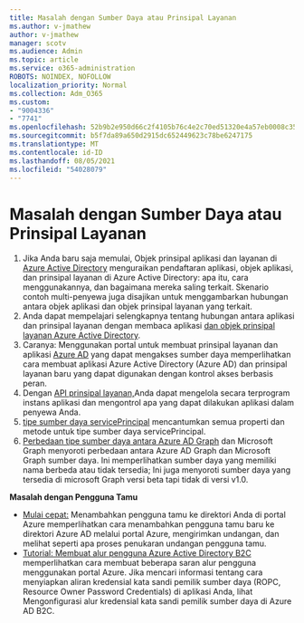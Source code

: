 ```yaml
---
title: Masalah dengan Sumber Daya atau Prinsipal Layanan
ms.author: v-jmathew
author: v-jmathew
manager: scotv
ms.audience: Admin
ms.topic: article
ms.service: o365-administration
ROBOTS: NOINDEX, NOFOLLOW
localization_priority: Normal
ms.collection: Adm_O365
ms.custom:
- "9004336"
- "7741"
ms.openlocfilehash: 52b9b2e950d66c2f4105b76c4e2c70ed51320e4a57eb0008c353a9587fcc6510
ms.sourcegitcommit: b5f7da89a650d2915dc652449623c78be6247175
ms.translationtype: MT
ms.contentlocale: id-ID
ms.lasthandoff: 08/05/2021
ms.locfileid: "54028079"
---
```

# <a name="issues-with-a-resource-or-service-principal"></a>Masalah dengan Sumber Daya atau Prinsipal Layanan

1. Jika Anda baru saja memulai, Objek prinsipal aplikasi dan layanan di [Azure Active Directory](https://docs.microsoft.com/azure/active-directory/develop/app-objects-and-service-principals) menguraikan pendaftaran aplikasi, objek aplikasi, dan prinsipal layanan di Azure Active Directory: apa itu, cara menggunakannya, dan bagaimana mereka saling terkait. Skenario contoh multi-penyewa juga disajikan untuk menggambarkan hubungan antara objek aplikasi dan objek prinsipal layanan yang terkait.
2. Anda dapat mempelajari selengkapnya tentang hubungan antara aplikasi dan prinsipal layanan dengan membaca aplikasi [dan objek prinsipal layanan Azure Active Directory](https://docs.microsoft.com/azure/active-directory/develop/app-objects-and-service-principals).
3. Caranya: Menggunakan portal untuk membuat prinsipal layanan dan aplikasi [Azure AD](https://docs.microsoft.com/azure/active-directory/develop/howto-create-service-principal-portal) yang dapat mengakses sumber daya memperlihatkan cara membuat aplikasi Azure Active Directory (Azure AD) dan prinsipal layanan baru yang dapat digunakan dengan kontrol akses berbasis peran.
4. Dengan [API prinsipal layanan,](https://docs.microsoft.com/graph/api/resources/serviceprincipal)Anda dapat mengelola secara terprogram instans aplikasi dan mengontrol apa yang dapat dilakukan aplikasi dalam penyewa Anda.
5. [tipe sumber daya servicePrincipal](https://docs.microsoft.com/graph/api/resources/serviceprincipal) mencantumkan semua properti dan metode untuk tipe sumber daya servicePrincipal.
6. [Perbedaan tipe sumber daya antara Azure AD Graph](https://docs.microsoft.com/graph/migrate-azure-ad-graph-resource-differences) dan Microsoft Graph menyoroti perbedaan antara Azure AD Graph dan Microsoft Graph sumber daya. Ini memperlihatkan sumber daya yang memiliki nama berbeda atau tidak tersedia; Ini juga menyoroti sumber daya yang tersedia di microsoft Graph versi beta tapi tidak di versi v1.0.

**Masalah dengan Pengguna Tamu**

- [Mulai cepat:](https://docs.microsoft.com/azure/active-directory/external-identities/b2b-quickstart-add-guest-users-portal#prerequisites) Menambahkan pengguna tamu ke direktori Anda di portal Azure memperlihatkan cara menambahkan pengguna tamu baru ke direktori Azure AD melalui portal Azure, mengirimkan undangan, dan melihat seperti apa proses penukaran undangan pengguna tamu.
- [Tutorial: Membuat alur pengguna Azure Active Directory B2C](https://docs.microsoft.com/azure/active-directory-b2c/tutorial-create-user-flows) memperlihatkan cara membuat beberapa saran alur pengguna menggunakan portal Azure. Jika mencari informasi tentang cara menyiapkan aliran kredensial kata sandi pemilik sumber daya (ROPC, Resource Owner Password Credentials) di aplikasi Anda, lihat Mengonfigurasi alur kredensial kata sandi pemilik sumber daya di Azure AD B2C.
